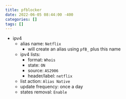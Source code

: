 ```yaml
---
title: pfblocker
date: 2022-06-05 08:44:00 -400
categories: []
tags: []
---
```


- ipv4
  - alias name: `Netflix` 
    - will create an alias using `pfB_` plus this name
  - ipv4 lists:
    - format:   `Whois`
    - state:    `ON`
    - source:   `AS2906`
    - header/label: `netflix`
  - list action:    `Alias Native`
  - update frequency: once a day
  - states removal: `Enable`
